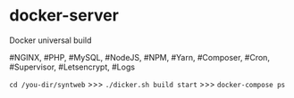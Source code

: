 # docker-server
Docker universal build

#NGINX, #PHP, #MySQL, #NodeJS, #NPM, #Yarn, #Composer, #Cron, #Supervisor, #Letsencrypt, #Logs

```cd /you-dir/syntweb``` >>>
```./dicker.sh build start``` >>>
```docker-compose ps```
